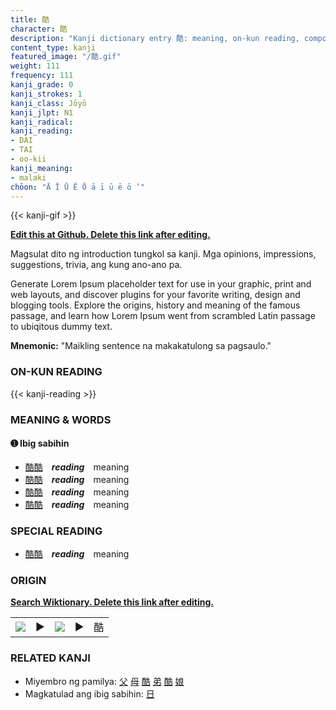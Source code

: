 ```yaml
---
title: 酷
character: 酷
description: "Kanji dictionary entry 酷: meaning, on-kun reading, compounds, origin, related kanji"
content_type: kanji
featured_image: "/酷.gif"
weight: 111
frequency: 111
kanji_grade: 0
kanji_strokes: 1
kanji_class: Jōyō
kanji_jlpt: N1
kanji_radical: 
kanji_reading: 
- DAI
- TAI
- oo-kii
kanji_meaning:
- malaki
chōon: "Ā Ī Ū Ē Ō ā ī ū ē ō ’"
---
```

[//]: # (Don't edit the line below. Kanji animated GIF code is automatically generated.)
{{< kanji-gif >}}

[//]: # (Edit below this line.)

**[Edit this at Github. Delete this link after editing.](https://github.com/tim0g/tim/tree/main/content/kanji/酷/index.md)**

Magsulat dito ng introduction tungkol sa kanji. Mga opinions, impressions, suggestions, trivia, ang kung ano-ano pa.

Generate Lorem Ipsum placeholder text for use in your graphic, print and web layouts, and discover plugins for your favorite writing, design and blogging tools. Explore the origins, history and meaning of the famous passage, and learn how Lorem Ipsum went from scrambled Latin passage to ubiqitous dummy text.
 
**Mnemonic:** "Maikling sentence na makakatulong sa pagsaulo."

### ON-KUN READING

[//]: # (Don't edit the line below. ON-KUN READING code is automatically generated.)
{{< kanji-reading >}}

### MEANING & WORDS

#### ➊ **Ibig sabihin**
  - [酷](../酷)[酷](../酷)　***reading***　meaning
  - [酷](../酷)[酷](../酷)　***reading***　meaning
  - [酷](../酷)[酷](../酷)　***reading***　meaning
  - [酷](../酷)[酷](../酷)　***reading***　meaning

### SPECIAL READING
  - [酷](../酷)[酷](../酷)　***reading***　meaning

### ORIGIN

**[Search Wiktionary. Delete this link after editing.](https://wiktionary.org/wiki/酷)**
<table class="kanji-table"><tr><td>
<img src="60px-酷-bronze.svg.png">
</td><td>▶</td><td>
<img src="60px-酷-oracle.svg.png">
</td><td>▶</td>
<td class="kanji-origin">酷</td>
</tr></table>

### RELATED KANJI
- Miyembro ng pamilya: [父](../父) [母](../母) [酷](../酷) [弟](../弟) [酷](../酷) [娘](../娘)
- Magkatulad ang ibig sabihin: [日](../日)
